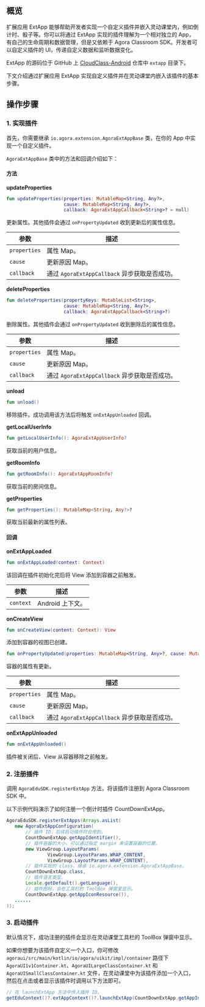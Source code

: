 ## 概览

扩展应用 ExtApp 能够帮助开发者实现一个自定义插件并嵌入灵动课堂内，例如倒计时、骰子等。你可以将通过 ExtApp 实现的插件理解为一个相对独立的 App，有自己的生命周期和数据管理，但是又依赖于 Agora Classroom SDK。开发者可以自定义插件的 UI，传递自定义数据和监听数据变化。

ExtApp 的源码位于 GitHub 上 [CloudClass-Android](https://github.com/AgoraIO-Community/CloudClass-Android) 仓库中 `extapp` 目录下。

下文介绍通过扩展应用 ExtApp 实现自定义插件并在灵动课堂内嵌入该插件的基本步骤。

## 操作步骤

### 1. 实现插件

首先，你需要继承 `io.agora.extension.AgoraExtAppBase` 类，在你的 App 中实现一个自定义插件。

`AgoraExtAppBase` 类中的方法和回调介绍如下：

#### 方法

**updateProperties**

```kotlin
fun updateProperties(properties: MutableMap<String, Any?>,
                     cause: MutableMap<String, Any?>,
                     callback: AgoraExtAppCallback<String>? = null)
```

更新属性。其他插件会通过 `onPropertyUpdated` 收到更新后的属性信息。

| 参数         | 描述                                          |
| ------------ | --------------------------------------------- |
| `properties` | 属性 Map。                                    |
| `cause`      | 更新原因 Map。                                |
| `callback`   | 通过 `AgoraExtAppCallback` 异步获取是否成功。 |

**deleteProperties**

```kotlin
fun deleteProperties(propertyKeys: MutableList<String>,
                     cause: MutableMap<String, Any?>,
                     callback: AgoraExtAppCallback<String>?)
```

删除属性。其他插件会通过 `onPropertyUpdated` 收到删除后的属性信息。

| 参数         | 描述                                          |
| ------------ | --------------------------------------------- |
| `properties` | 属性 Map。                                    |
| `cause`      | 更新原因 Map。                                |
| `callback`   | 通过 `AgoraExtAppCallback` 异步获取是否成功。 |

**unload**

```kotlin
fun unload()
```

移除插件。成功调用该方法后将触发 `onExtAppUnloaded` 回调。

**getLocalUserInfo**

```kotlin
fun getLocalUserInfo(): AgoraExtAppUserInfo?
```

获取当前的用户信息。

**getRoomInfo**

```kotlin
fun getRoomInfo(): AgoraExtAppRoomInfo?
```

获取当前的房间信息。

**getProperties**

```kotlin
fun getProperties(): MutableMap<String, Any?>?
```

获取当前最新的属性列表。

#### 回调

**onExtAppLoaded**

```kotlin
fun onExtAppLoaded(context: Context)
```

该回调在插件初始化完后将 View 添加到容器之前触发。

| 参数      | 描述             |
| --------- | ---------------- |
| `context` | Android 上下文。 |

**onCreateView**

```kotlin
fun onCreateView(content: Context): View
```

添加到容器的视图已创建。

```kotlin
fun onPropertyUpdated(properties: MutableMap<String, Any>?, cause: MutableMap<String, Any?>?)
```

容器的属性有更新。

| 参数         | 描述                                          |
| ------------ | --------------------------------------------- |
| `properties` | 属性 Map。                                    |
| `cause`      | 更新原因 Map。                                |
| `callback`   | 通过 `AgoraExtAppCallback` 异步获取是否成功。 |

**onExtAppUnloaded**

```kotlin
fun onExtAppUnloaded()
```

插件被关闭后、View 从容器移除之前触发。

### 2. 注册插件

调用 `AgoraEduSDK.registerExtApp` 方法，将该插件注册到 Agora Classroom SDK 中。

以下示例代码演示了如何注册一个倒计时插件 CountDownExtApp。

```java
AgoraEduSDK.registerExtApps(Arrays.asList(
   new AgoraExtAppConfiguration(
       // 插件 ID，后续启动插件时会用到。
       CountDownExtApp.getAppIdentifier(),
       // 插件容器的大小，可以通过指定 margin 来设置容器的位置。
       new ViewGroup.LayoutParams(
               ViewGroup.LayoutParams.WRAP_CONTENT,
               ViewGroup.LayoutParams.WRAP_CONTENT),
       // 插件实现的 class，继承 io.agora.extension.AgoraExtAppBase。
       CountDownExtApp.class,
       // 插件语言类型。
       Locale.getDefault().getLanguage(),
       // 插件图标，会在工具栏的 ToolBox 弹窗里显示。
       CountDownExtApp.getAppIconResource()),
   ......
));
```

### 3. 启动插件

默认情况下，成功注册的插件会显示在灵动课堂工具栏的 ToolBox 弹窗中显示。

如果你想要为该插件自定义一个入口，你可修改 `agoraui/src/main/kotlin/io/agora/uikit/impl/container` 路径下 `AgoraUI1v1Container.kt`、`AgoraUILargeClassContainer.kt` 和 `AgoraUISmallClassContainer.kt` 文件，在灵动课堂中为该插件添加一个入口，然后在点击或者显示该插件时调用以下方法即可。

```java
// 在 launchExtApp 方法中传入插件 ID。
getEduContext()?.extAppContext()?.launchExtApp(CountDownExtApp.getAppIdentifier())
```
